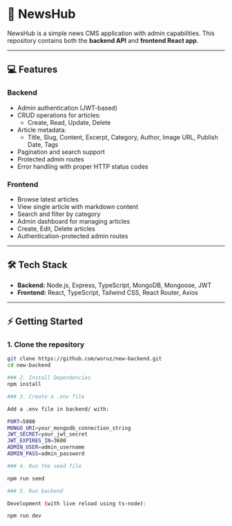 # 📰 NewsHub

NewsHub is a simple news CMS application with admin capabilities. This repository contains both the **backend API** and **frontend React app**.

---

## 💻 Features

### Backend
- Admin authentication (JWT-based)
- CRUD operations for articles:
  - Create, Read, Update, Delete
- Article metadata:
  - Title, Slug, Content, Excerpt, Category, Author, Image URL, Publish Date, Tags
- Pagination and search support
- Protected admin routes
- Error handling with proper HTTP status codes

### Frontend
- Browse latest articles
- View single article with markdown content
- Search and filter by category
- Admin dashboard for managing articles
- Create, Edit, Delete articles
- Authentication-protected admin routes

---

## 🛠 Tech Stack

- **Backend:** Node.js, Express, TypeScript, MongoDB, Mongoose, JWT  
- **Frontend:** React, TypeScript, Tailwind CSS, React Router, Axios  

---

## ⚡ Getting Started

### 1. Clone the repository

```bash
git clone https://github.com/woruz/new-backend.git
cd new-backend

### 2. Install Dependencies
npm install

### 3. Create a .env file

Add a .env file in backend/ with:

PORT=5000
MONGO_URI=your_mongodb_connection_string
JWT_SECRET=your_jwt_secret
JWT_EXPIRES_IN=3600
ADMIN_USER=admin_username
ADMIN_PASS=admin_password

### 4. Run the seed file

npm run seed

### 5. Run backend

Development (with live reload using ts-node):

npm run dev
